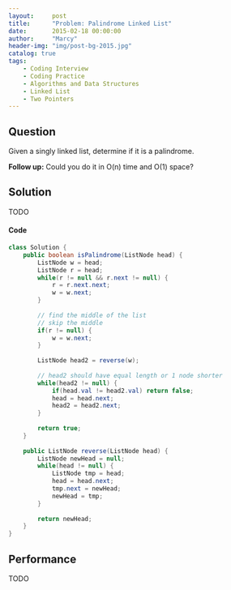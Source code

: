 ```yaml
---
layout:     post
title:      "Problem: Palindrome Linked List"
date:       2015-02-18 00:00:00
author:     "Marcy"
header-img: "img/post-bg-2015.jpg"
catalog: true
tags:
    - Coding Interview
    - Coding Practice
    - Algorithms and Data Structures
    - Linked List
    - Two Pointers
---
```


## Question

Given a singly linked list, determine if it is a palindrome.

**Follow up:**
Could you do it in O(n) time and O(1) space?

## Solution
TODO

#### Code
```java
class Solution {
    public boolean isPalindrome(ListNode head) {
        ListNode w = head;
        ListNode r = head;
        while(r != null && r.next != null) {
            r = r.next.next;
            w = w.next;
        }
        
        // find the middle of the list
        // skip the middle
        if(r != null) {
            w = w.next;
        }
        
        ListNode head2 = reverse(w);
        
        // head2 should have equal length or 1 node shorter
        while(head2 != null) {
            if(head.val != head2.val) return false;
            head = head.next;
            head2 = head2.next;
        }
        
        return true;
    }
    
    public ListNode reverse(ListNode head) {
        ListNode newHead = null;
        while(head != null) {
            ListNode tmp = head;
            head = head.next;
            tmp.next = newHead;
            newHead = tmp;
        }
        
        return newHead;
    }
}
```

## Performance
TODO
